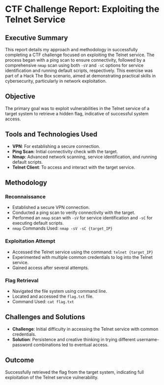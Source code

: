 # CTF Challenge Report: Exploiting the Telnet Service

## Executive Summary
This report details my approach and methodology in successfully completing a CTF challenge focused on exploiting the Telnet service. The process began with a ping scan to ensure connectivity, followed by a comprehensive `nmap` scan using both `-sV` and `-sC` options for service identification and running default scripts, respectively. This exercise was part of a Hack The Box scenario, aimed at demonstrating practical skills in cybersecurity, particularly in network exploitation.

## Objective
The primary goal was to exploit vulnerabilities in the Telnet service of a target system to retrieve a hidden flag, indicative of successful system access.

## Tools and Technologies Used
- **VPN**: For establishing a secure connection.
- **Ping Scan**: Initial connectivity check with the target.
- **Nmap**: Advanced network scanning, service identification, and running default scripts.
- **Telnet Client**: To access and interact with the target service.

## Methodology
### Reconnaissance
- Established a secure VPN connection.
- Conducted a ping scan to verify connectivity with the target.
- Performed an `nmap` scan with `-sV` for service identification and `-sC` for executing default scripts.
- `nmap` Commands Used: `nmap -sV -sC {target_IP}`

### Exploitation Attempt
- Accessed the Telnet service using the command: `telnet {target_IP}`
- Experimented with multiple common credentials to log into the Telnet service.
- Gained access after several attempts.

### Flag Retrieval
- Navigated the file system using command line.
- Located and accessed the `flag.txt` file.
- Command Used: `cat flag.txt`

## Challenges and Solutions
- **Challenge**: Initial difficulty in accessing the Telnet service with common credentials.
- **Solution**: Persistence and creative thinking in trying different username-password combinations led to eventual access.

## Outcome
Successfully retrieved the flag from the target system, indicating full exploitation of the Telnet service vulnerability.
